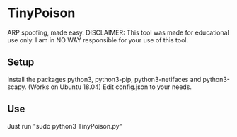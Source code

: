 # TinyPoison
ARP spoofing, made easy.
DISCLAIMER: This tool was made for educational use only. I am in NO WAY responsible for your use of this tool.

## Setup
Install the packages python3, python3-pip, python3-netifaces and python3-scapy. (Works on Ubuntu 18.04)
Edit config.json to your needs.

## Use
Just run "sudo python3 TinyPoison.py"
